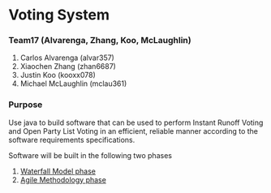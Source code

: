 # Voting System

### Team17 (Alvarenga, Zhang, Koo, McLaughlin)

1)  Carlos Alvarenga (alvar357)
2)  Xiaochen Zhang (zhan6687)
3)  Justin Koo (kooxx078)
4)  Michael McLaughlin (mclau361)

### Purpose
Use java to build software that can be used to perform Instant Runoff Voting and Open Party List Voting in an efficient, reliable manner according to the software requirements specifications.

Software will be built in the following two phases
1. [Waterfall Model phase](https://github.com/carlosandfound/Voting-System/blob/master/Project1/project1requirements.pdf)    
2. [Agile Methodology phase](https://github.com/carlosandfound/Voting-System/blob/master/Project2/project2requirements.pdf)
